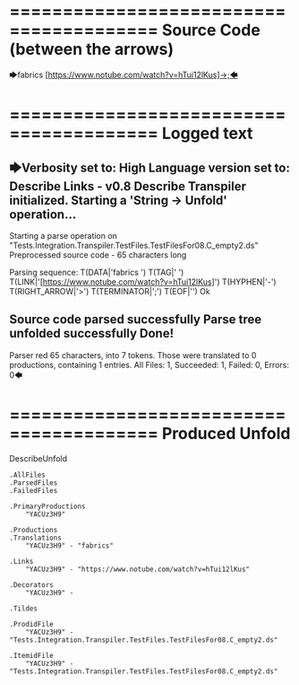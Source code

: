 ========================================
Source Code (between the arrows)
========================================

🡆fabrics <YACUz3H9> [https://www.notube.com/watch?v=hTui12lKus]->;🡄

========================================
Logged text
========================================

🡆Verbosity set to: High
Language version set to: Describe Links - v0.8
Describe Transpiler initialized.
Starting a 'String -> Unfold' operation...
------------------------
Starting a parse operation on "Tests.Integration.Transpiler.TestFiles.TestFilesFor08.C_empty2.ds"
Preprocessed source code - 65 characters long

Parsing sequence: T(DATA|'fabrics ') T(TAG|'<YACUz3H9> ') T(LINK|'[https://www.notube.com/watch?v=hTui12lKus]') T(HYPHEN|'-') T(RIGHT_ARROW|'>') T(TERMINATOR|';') T(EOF|'<EOF>') Ok

Source code parsed successfully
Parse tree unfolded successfully
Done!
------------------------
Parser red 65 characters, into 7 tokens.
Those were translated to 0 productions, containing 1 entries.
All Files: 1, Succeeded: 1, Failed: 0, Errors: 0🡄

========================================
Produced Unfold
========================================

DescribeUnfold

    .AllFiles
    .ParsedFiles
    .FailedFiles

    .PrimaryProductions
        "YACUz3H9" 

    .Productions
    .Translations
        "YACUz3H9" - "fabrics"

    .Links
        "YACUz3H9" - "https://www.notube.com/watch?v=hTui12lKus"

    .Decorators
        "YACUz3H9" - 

    .Tildes

    .ProdidFile
        "YACUz3H9" - "Tests.Integration.Transpiler.TestFiles.TestFilesFor08.C_empty2.ds"

    .ItemidFile
        "YACUz3H9" - "Tests.Integration.Transpiler.TestFiles.TestFilesFor08.C_empty2.ds"

